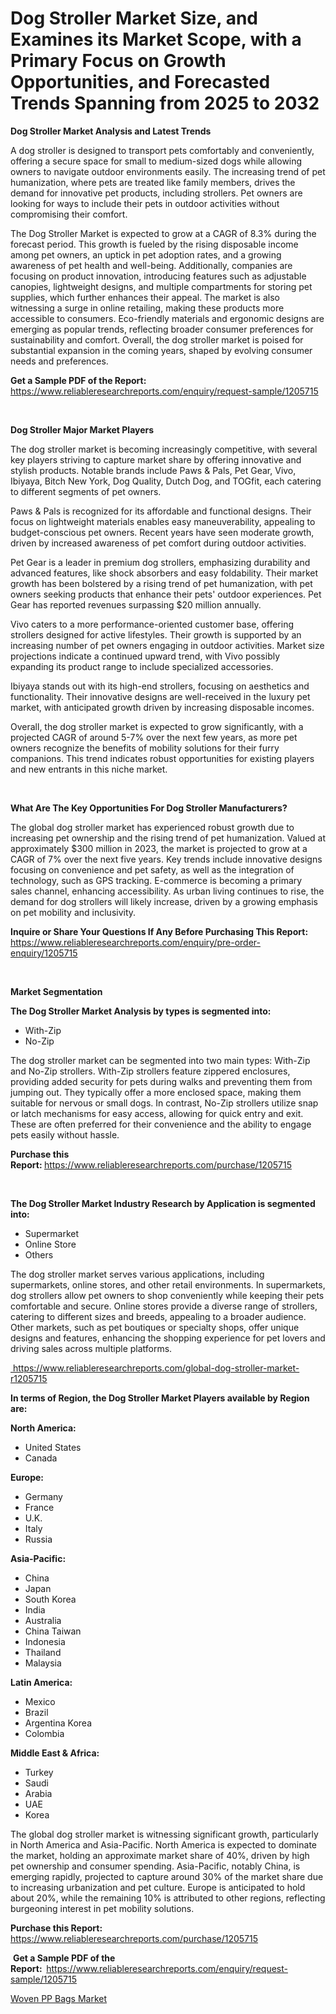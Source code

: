 <p><h1>Dog Stroller Market Size, and Examines its Market Scope, with a Primary Focus on Growth Opportunities, and Forecasted Trends Spanning from 2025 to 2032</h1></p><p><strong>Dog Stroller Market Analysis and Latest Trends</strong></p>
<p><p>A dog stroller is designed to transport pets comfortably and conveniently, offering a secure space for small to medium-sized dogs while allowing owners to navigate outdoor environments easily. The increasing trend of pet humanization, where pets are treated like family members, drives the demand for innovative pet products, including strollers. Pet owners are looking for ways to include their pets in outdoor activities without compromising their comfort.</p><p>The Dog Stroller Market is expected to grow at a CAGR of 8.3% during the forecast period. This growth is fueled by the rising disposable income among pet owners, an uptick in pet adoption rates, and a growing awareness of pet health and well-being. Additionally, companies are focusing on product innovation, introducing features such as adjustable canopies, lightweight designs, and multiple compartments for storing pet supplies, which further enhances their appeal. The market is also witnessing a surge in online retailing, making these products more accessible to consumers. Eco-friendly materials and ergonomic designs are emerging as popular trends, reflecting broader consumer preferences for sustainability and comfort. Overall, the dog stroller market is poised for substantial expansion in the coming years, shaped by evolving consumer needs and preferences.</p></p>
<p><strong>Get a Sample PDF of the Report:&nbsp;</strong> <a href="https://www.reliableresearchreports.com/enquiry/request-sample/1205715?utm_campaign=2128&utm_medium=2&utm_source=Github&utm_content=ia&utm_term=07022025&utm_id=dog-stroller">https://www.reliableresearchreports.com/enquiry/request-sample/1205715</a></p>
<p>&nbsp;</p>
<p><strong>Dog Stroller Major Market Players</strong></p>
<p><p>The dog stroller market is becoming increasingly competitive, with several key players striving to capture market share by offering innovative and stylish products. Notable brands include Paws & Pals, Pet Gear, Vivo, Ibiyaya, Bitch New York, Dog Quality, Dutch Dog, and TOGfit, each catering to different segments of pet owners.</p><p>Paws & Pals is recognized for its affordable and functional designs. Their focus on lightweight materials enables easy maneuverability, appealing to budget-conscious pet owners. Recent years have seen moderate growth, driven by increased awareness of pet comfort during outdoor activities.</p><p>Pet Gear is a leader in premium dog strollers, emphasizing durability and advanced features, like shock absorbers and easy foldability. Their market growth has been bolstered by a rising trend of pet humanization, with pet owners seeking products that enhance their pets' outdoor experiences. Pet Gear has reported revenues surpassing $20 million annually.</p><p>Vivo caters to a more performance-oriented customer base, offering strollers designed for active lifestyles. Their growth is supported by an increasing number of pet owners engaging in outdoor activities. Market size projections indicate a continued upward trend, with Vivo possibly expanding its product range to include specialized accessories.</p><p>Ibiyaya stands out with its high-end strollers, focusing on aesthetics and functionality. Their innovative designs are well-received in the luxury pet market, with anticipated growth driven by increasing disposable incomes.</p><p>Overall, the dog stroller market is expected to grow significantly, with a projected CAGR of around 5-7% over the next few years, as more pet owners recognize the benefits of mobility solutions for their furry companions. This trend indicates robust opportunities for existing players and new entrants in this niche market.</p></p>
<p>&nbsp;</p>
<p><strong>What Are The Key Opportunities For Dog Stroller Manufacturers?</strong></p>
<p><p>The global dog stroller market has experienced robust growth due to increasing pet ownership and the rising trend of pet humanization. Valued at approximately $300 million in 2023, the market is projected to grow at a CAGR of 7% over the next five years. Key trends include innovative designs focusing on convenience and pet safety, as well as the integration of technology, such as GPS tracking. E-commerce is becoming a primary sales channel, enhancing accessibility. As urban living continues to rise, the demand for dog strollers will likely increase, driven by a growing emphasis on pet mobility and inclusivity.</p></p>
<p><strong>Inquire or Share Your Questions If Any Before Purchasing This Report:</strong> <a href="https://www.reliableresearchreports.com/enquiry/pre-order-enquiry/1205715?utm_campaign=2128&utm_medium=2&utm_source=Github&utm_content=ia&utm_term=07022025&utm_id=dog-stroller">https://www.reliableresearchreports.com/enquiry/pre-order-enquiry/1205715</a></p>
<p>&nbsp;</p>
<p><strong>Market Segmentation</strong></p>
<p><strong>The Dog Stroller Market Analysis by types is segmented into:</strong></p>
<p><ul><li>With-Zip</li><li>No-Zip</li></ul></p>
<p><p>The dog stroller market can be segmented into two main types: With-Zip and No-Zip strollers. With-Zip strollers feature zippered enclosures, providing added security for pets during walks and preventing them from jumping out. They typically offer a more enclosed space, making them suitable for nervous or small dogs. In contrast, No-Zip strollers utilize snap or latch mechanisms for easy access, allowing for quick entry and exit. These are often preferred for their convenience and the ability to engage pets easily without hassle.</p></p>
<p><strong>Purchase this Report:&nbsp;</strong><a href="https://www.reliableresearchreports.com/purchase/1205715?utm_campaign=2128&utm_medium=2&utm_source=Github&utm_content=ia&utm_term=07022025&utm_id=dog-stroller">https://www.reliableresearchreports.com/purchase/1205715</a></p>
<p>&nbsp;</p>
<p><strong>The Dog Stroller Market Industry Research by Application is segmented into:</strong></p>
<p><ul><li>Supermarket</li><li>Online Store</li><li>Others</li></ul></p>
<p><p>The dog stroller market serves various applications, including supermarkets, online stores, and other retail environments. In supermarkets, dog strollers allow pet owners to shop conveniently while keeping their pets comfortable and secure. Online stores provide a diverse range of strollers, catering to different sizes and breeds, appealing to a broader audience. Other markets, such as pet boutiques or specialty shops, offer unique designs and features, enhancing the shopping experience for pet lovers and driving sales across multiple platforms.</p></p>
<p><a href="https://www.reliableresearchreports.com/global-dog-stroller-market-r1205715?utm_campaign=2128&utm_medium=2&utm_source=Github&utm_content=ia&utm_term=07022025&utm_id=dog-stroller">&nbsp;https://www.reliableresearchreports.com/global-dog-stroller-market-r1205715</a></p>
<p><strong>In terms of Region, the Dog Stroller Market Players available by Region are:</strong></p>
<p>
    <p> <strong> North America: </strong>
        <ul>
            <li>United States</li>
            <li>Canada</li>
        </ul>
        </p> 
    <p> <strong> Europe: </strong>
        <ul>
            <li>Germany</li>
            <li>France</li>
            <li>U.K.</li>
            <li>Italy</li>
            <li>Russia</li>
        </ul>
        </p> 
    <p> <strong> Asia-Pacific: </strong>
        <ul>
            <li>China</li>
            <li>Japan</li>
            <li>South Korea</li>
            <li>India</li>
            <li>Australia</li>
            <li>China Taiwan</li>
            <li>Indonesia</li>
            <li>Thailand</li>
            <li>Malaysia</li>
        </ul>
        </p> 
    <p> <strong> Latin America: </strong>
        <ul>
            <li>Mexico</li>
            <li>Brazil</li>
            <li>Argentina Korea</li>
            <li>Colombia</li>
        </ul>
        </p> 
    <p> <strong> Middle East & Africa: </strong>
        <ul>
            <li>Turkey</li>
            <li>Saudi</li>
            <li>Arabia</li>
            <li>UAE</li>
            <li>Korea</li>
        </ul>
    </p>
    </p>
<p><p>The global dog stroller market is witnessing significant growth, particularly in North America and Asia-Pacific. North America is expected to dominate the market, holding an approximate market share of 40%, driven by high pet ownership and consumer spending. Asia-Pacific, notably China, is emerging rapidly, projected to capture around 30% of the market share due to increasing urbanization and pet culture. Europe is anticipated to hold about 20%, while the remaining 10% is attributed to other regions, reflecting burgeoning interest in pet mobility solutions.</p></p>
<p><strong>Purchase this Report: </strong><a href="https://www.reliableresearchreports.com/purchase/1205715?utm_campaign=2128&utm_medium=2&utm_source=Github&utm_content=ia&utm_term=07022025&utm_id=dog-stroller">https://www.reliableresearchreports.com/purchase/1205715</a></p>
<p>&nbsp;<strong>Get a Sample PDF of the Report:&nbsp;&nbsp;</strong><a href="https://www.reliableresearchreports.com/enquiry/request-sample/1205715?utm_campaign=2128&utm_medium=2&utm_source=Github&utm_content=ia&utm_term=07022025&utm_id=dog-stroller">https://www.reliableresearchreports.com/enquiry/request-sample/1205715</a></p>
<p><strong></strong></p>
<p><p><a href="https://github.com/MariaWashington76/Market-Research-Report-List-1/blob/main/woven-pp-bags-market.md?utm_campaign=2128&utm_medium=2&utm_source=Github&utm_content=ia&utm_term=07022025&utm_id=dog-stroller">Woven PP Bags Market</a></p></p>